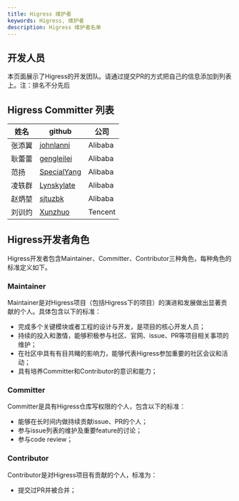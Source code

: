 ```yaml
---
title: Higress 维护者
keywords: Higress, 维护者
description: Higress 维护者名单
---
```


## 开发人员

本页面展示了Higress的开发团队。请通过提交PR的方式把自己的信息添加到列表上。注：排名不分先后

## Higress Committer 列表

| 姓名  | github                        | 公司             |
|-----|-------------------------------| --------------- |
| 张添翼 | [johnlanni](https://github.com/johnlanni) | Alibaba        |
| 耿蕾蕾 | [gengleilei](https://github.com/gengleilei) | Alibaba        |
| 范扬 | [SpecialYang](https://github.com/SpecialYang) | Alibaba        |
| 凌轶群 | [Lynskylate](https://github.com/johnlanni) | Alibaba        |
| 赵炳堃 | [sjtuzbk](https://github.com/johnlanni) | Alibaba        |
| 刘训灼 | [Xunzhuo](https://github.com/Xunzhuo) | Tencent        |

## Higress开发者角色

Higress开发者包含Maintainer、Committer、Contributor三种角色，每种角色的标准定义如下。

### Maintainer

Maintainer是对Higress项目（包括Higress下的项目）的演进和发展做出显著贡献的个人。具体包含以下的标准：

*   完成多个关键模块或者工程的设计与开发，是项目的核心开发人员；
*   持续的投入和激情，能够积极参与社区、官网、issue、PR等项目相关事项的维护；
*   在社区中具有有目共睹的影响力，能够代表Higress参加重要的社区会议和活动；
*   具有培养Committer和Contributor的意识和能力；

### Committer

Committer是具有Higress仓库写权限的个人，包含以下的标准：

*   能够在长时间内做持续贡献issue、PR的个人；
*   参与issue列表的维护及重要feature的讨论；
*   参与code review；

### Contributor

Contributor是对Higress项目有贡献的个人，标准为：

*   提交过PR并被合并；
